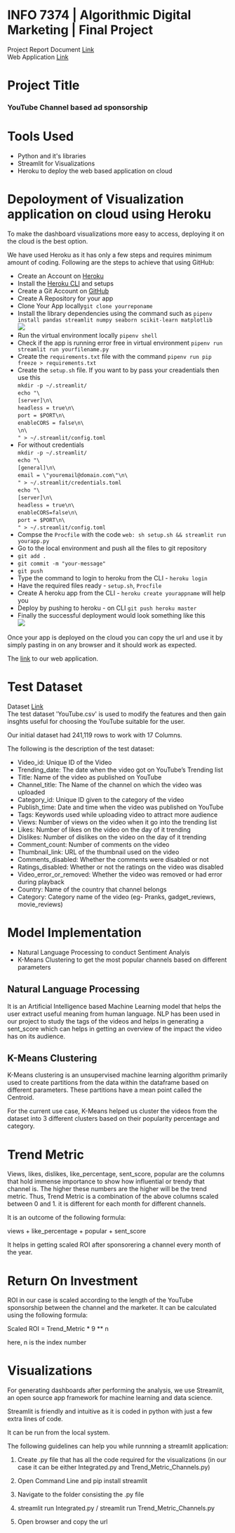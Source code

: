# INFO 7374 | Algorithmic Digital Marketing | Final Project

Project Report Document 
[Link](https://docs.google.com/document/d/17LH2tHUcMupo8Gp4IdkbEcm5pzd33Bxjc8hDaVvTJo0/edit#heading=h.nh1djjdrpyqf)</br>
Web Application [Link](https://yt-sponsored-vid.herokuapp.com/)

# Project Title

### YouTube Channel based ad sponsorship

# Tools Used

* Python and it's libraries
* Streamlit for Visualizations
* Heroku to deploy the web based application on cloud

# Depoloyment of Visualization application on cloud using Heroku

To make the dashboard visualizations more easy to access, deploying it on the cloud is the best option.

We have used Heroku as it has only a few steps and requires minimum amount of coding. Following are the steps to achieve that using GitHub:

* Create an Account on [Heroku](https://signup.heroku.com)
* Install the [Heroku CLI](https://devcenter.heroku.com/articles/getting-started-with-python#set-up) and setups
* Create a Git Account on [GitHub](https://github.com/join?source=header-home)
* Create A Repository for your app
* Clone Your App locally``git clone yourreponame``
* Install the library dependencies using the command such as ``pipenv install pandas streamlit numpy seaborn scikit-learn matplotlib``</br>
![](install_pic.png)
* Run the virtual environment locally ``pipenv shell``
* Check if the app is running error free in virtual environment ``pipenv run streamlit run yourfilename.py``
* Create the ``requirements.txt`` file with the command ``pipenv run pip freeze > requirements.txt``
* Create the ``setup.sh`` file. If you want to by pass your creadentials then use this</br> ``mkdir -p ~/.streamlit/``</br>
``echo "\``</br>
``[server]\n\``</br>
``headless = true\n\``</br>
``port = $PORT\n\``</br>
``enableCORS = false\n\``</br>
``\n\``</br>
``" > ~/.streamlit/config.toml``</br>
* For without credentials</br> ``mkdir -p ~/.streamlit/``</br>
``echo "\``</br>
``[general]\n\``</br>
``email = \"youremail@domain.com\"\n\``</br>
``" > ~/.streamlit/credentials.toml``</br>
``echo "\``</br>
``[server]\n\``</br>
``headless = true\n\``</br>
``enableCORS=false\n\``</br>
``port = $PORT\n\``</br>
``" > ~/.streamlit/config.toml``
* Compse the ``Procfile`` with the code ``web: sh setup.sh && streamlit run yourapp.py``
* Go to the local environment and push all the files to git repository
 * ``git add .``
 * ``git commit -m "your-message"``
 * ``git push``
* Type the command to login to heroku from the CLI - ``heroku login``
* Have the required files ready - ``setup.sh``, ``Procfile``
* Create A heroku app from the CLI - ``heroku create yourappname`` will help you 
* Deploy by pushing to heroku - on CLI ``git push heroku master``
* Finally the successful deployment would look something like this</br>
![](deploy.png)

Once your app is deployed on the cloud you can copy the url and use it by simply pasting in on any browser and it should work as expected.

The [link](https://yt-sponsored-vid.herokuapp.com/) to our web application.

# Test Dataset
Dataset [Link](https://github.com/atulyasharma/admproject/raw/master/YouTube.csv)</br>
The test dataset 'YouTube.csv' is used to modify the features and then gain insghts useful for choosing the YouTube suitable for the user.

Our initial dataset had 241,119 rows to work with 17 Columns.

The following is the description of the test dataset:

* Video_id: Unique ID of the Video
* Trending_date: The date when the video got on YouTube’s Trending list
* Title: Name of the video as published on YouTube
* Channel_title: The Name of the channel on which the video was uploaded
* Category_id: Unique ID given to the category of the video
* Publish_time: Date and time when the video was published on YouTube
* Tags: Keywords used while uploading video to attract more audience
* Views: Number of views on the video when it go into the trending list
* Likes: Number of likes on the video on the day of it trending
* Dislikes: Number of dislikes on the video on the day of it trending
* Comment_count: Number of comments on the video
* Thumbnail_link: URL of the thumbnail used on the video
* Comments_disabled: Whether the comments were disabled or not
* Ratings_disabled: Whether or not the ratings on the video was disabled
* Video_error_or_removed: Whether the video was removed or had error during playback
* Country: Name of the country that channel belongs
* Category: Category name of the video (eg- Pranks, gadget_reviews, movie_reviews)

# Model Implementation

* Natural Language Processing to conduct Sentiment Analyis
* K-Means Clustering to get the most popular channels based on different parameters

## Natural Language Processing

It is an Artificial Intelligence based Machine Learning model that helps the user extract useful meaning from human language. NLP has been used in our project to study the tags of the videos and helps in generating a sent_score which can helps in getting an overview of the impact the video has on its audience.

## K-Means Clustering

K-Means clustering is an unsupervised machine learning algorithm primarily used to create partitions from the data within the dataframe based on different parameters. These partitions have a mean point called the Centroid.

For the current use case, K-Means helped us cluster the videos from the dataset into 3 different clusters based on their popularity percentage and category.

# Trend Metric

Views, likes, dislikes, like_percentage, sent_score, popular are the columns that hold immense importance to show how influential or trendy that channel is. The higher these numbers are the higher will be the trend metric. Thus, Trend Metric is a combination of the above columns scaled between 0 and 1. it is different for each month for different channels.

It is an outcome of the following formula:

views + like_percentage + popular + sent_score

It helps in getting scaled ROI after sponsorering a channel every month of the year.

# Return On Investment

ROI in our case is scaled according to the length of the YouTube sponsorship between the channel and the marketer. It can be calculated using the following formula:

Scaled ROI = Trend_Metric * 9 ** n

here, n is the index number

# Visualizations

For generating dashboards after performing the analysis, we use Streamlit, an open source app framework for machine learning and data science.

Streamlit is friendly and intuitive as it is coded in python with just a few extra lines of code.

It can be run from the local system.

The following guidelines can help you while runnning a streamlit application:

1. Create .py file that has all the code required for the visualizations (in our case it can be either Integrated.py and Trend_Metric_Channels.py)

2. Open Command Line and pip install streamlit
3. Navigate to the folder consisting the .py file
4. streamlit run Integrated.py / streamlit run Trend_Metric_Channels.py
5. Open browser and copy the url
